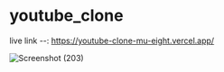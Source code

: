 # youtube_clone


live link --: https://youtube-clone-mu-eight.vercel.app/

![Screenshot (203)](https://user-images.githubusercontent.com/97458162/165457582-48156c25-01d0-4368-894f-79fa2b4b288d.png)
